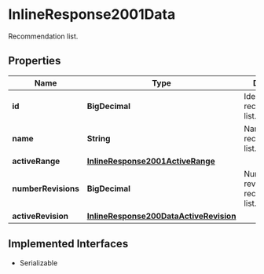 

# InlineResponse2001Data

Recommendation list.

## Properties

Name | Type | Description | Notes
------------ | ------------- | ------------- | -------------
**id** | **BigDecimal** | Identifier of the recommendation list. |  [optional]
**name** | **String** | Name of the recommendation list. |  [optional]
**activeRange** | [**InlineResponse2001ActiveRange**](InlineResponse2001ActiveRange.md) |  |  [optional]
**numberRevisions** | **BigDecimal** | Number of all revisions of this recommendation list. |  [optional]
**activeRevision** | [**InlineResponse200DataActiveRevision**](InlineResponse200DataActiveRevision.md) |  |  [optional]


## Implemented Interfaces

* Serializable


